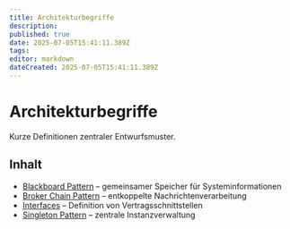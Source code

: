 ```yaml
---
title: Architekturbegriffe
description:
published: true
date: 2025-07-05T15:41:11.389Z
tags:
editor: markdown
dateCreated: 2025-07-05T15:41:11.389Z
---
```


# Architekturbegriffe

Kurze Definitionen zentraler Entwurfsmuster.

## Inhalt
- [Blackboard Pattern](Blackboard%20Pattern.md) – gemeinsamer Speicher für Systeminformationen
- [Broker Chain Pattern](Broker%20Chain%20Pattern.md) – entkoppelte Nachrichtenverarbeitung
- [Interfaces](Interfaces.md) – Definition von Vertragsschnittstellen
- [Singleton Pattern](Singleton%20Pattern.md) – zentrale Instanzverwaltung

